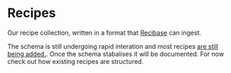 # Recipes
Our recipe collection, written in a format that [Recibase](https://github.com/The-Silverwood-Institute/Recibase) can ingest.

The schema is still undergoing rapid interation and most recipes [are still being added.](/../../issues/1). Once the schema stabalises it will be documented. For now check out how existing recipes are structured.
